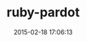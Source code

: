 ---
layout: post
title:  "ruby-pardot"
repo:   "pardot/ruby-pardot"
date:   2015-02-18 17:06:13
gemurl: http://github.com/pardot/ruby-pardot
---